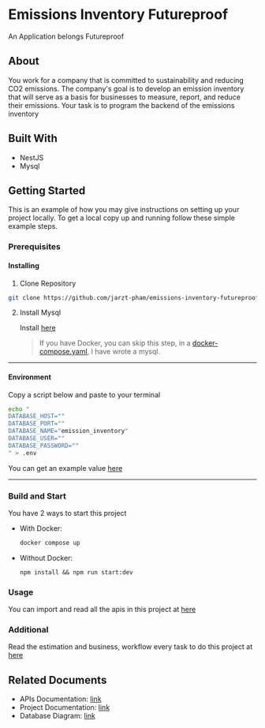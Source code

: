 # Emissions Inventory Futureproof

An Application belongs Futureproof

## About

You work for a company that is committed to sustainability and reducing CO2 emissions. The company's goal is to develop an emission
inventory that will serve as a basis for businesses to measure, report, and reduce their emissions. Your task is to program the backend of
the emissions inventory

## Built With

- NestJS
- Mysql

## Getting Started

This is an example of how you may give instructions on setting up your project locally. To get a local copy up and running follow these simple example steps.

### Prerequisites

#### Installing

1. Clone Repository

```bash
git clone https://github.com/jarzt-pham/emissions-inventory-futureproof.git
```

2. Install Mysql

   Install [here](https://dev.mysql.com/downloads/installer/)

   > If you have Docker, you can skip this step, in a [docker-compose.yaml](./docker-compose.yaml), I have wrote a mysql.

---

#### Environment

Copy a script below and paste to your terminal

```bash
echo "
DATABASE_HOST=""
DATABASE_PORT=""
DATABASE_NAME="emission_inventory"
DATABASE_USER=""
DATABASE_PASSWORD=""
" > .env
```

You can get an example value [here](./.example.env)

---

### Build and Start

You have 2 ways to start this project

- With Docker:

  ```bash
  docker compose up
  ```

- Without Docker:
  ```
  npm install && npm run start:dev
  ```

### Usage

You can import and read all the apis in this project at [here](./documents/apis/readme.md)

### Additional

Read the estimation and business, workflow every task to do this project at [here](./documents/core/readme.md)

## Related Documents

- APIs Documentation: [link](./documents/apis/readme.md)
- Project Documentation: [link](./documents/core/readme.md)
- Database Diagram: [link](./documents/core/db-diagram.png)
